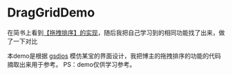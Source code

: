 # DragGridDemo

在简书上看到[【拖拽排序】的实现](http://www.jianshu.com/p/4377ed5777ac)，随后我把自己学习到的相同功能找了出来，做了一下对比


本demo是根据 [gsdios](https://github.com/gsdios) 模仿某宝的界面设计，我把博主的拖拽排序的功能的代码摘取出来用于参考。
PS：demo仅供学习参考。
